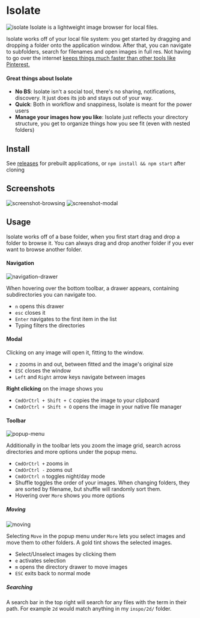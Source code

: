 # Isolate

![isolate](https://user-images.githubusercontent.com/2801344/44303858-96caca00-a300-11e8-8402-1b5834c03eb6.png)
Isolate is a lightweight image browser for local files.

Isolate works off of your local file system: you get started by dragging and dropping a folder onto the application window. After that, you can navigate to subfolders, search for filenames and open images in full res. Not having to go over the internet [keeps things much faster than other tools like Pinterest.](https://twitter.com/seenaburns/status/950054230852694016)

#### Great things about Isolate

- **No BS**: Isolate isn't a social tool, there's no sharing, notifications, discovery. It just does its job and stays out of your way.
- **Quick**: Both in workflow and snappiness, Isolate is meant for the power users
- **Manage your images how you like**: Isolate just reflects your directory structure, you get to organize things how you see fit (even with nested folders)

## Install

See [releases](https://github.com/seenaburns/Isolate/releases) for prebuilt applications, or `npm install && npm start` after cloning

## Screenshots

![screenshot-browsing](https://user-images.githubusercontent.com/2801344/44303857-95999d00-a300-11e8-9b26-c368e9644c4c.png)
![screenshot-modal](https://user-images.githubusercontent.com/2801344/44303856-94687000-a300-11e8-8537-fff128412224.png)

## Usage

Isolate works off of a base folder, when you first start drag and drop a folder to browse it. You can always drag and drop another folder if you ever want to browse another folder.

#### Navigation

![navigation-drawer](https://user-images.githubusercontent.com/2801344/44303469-87df1a00-a2f6-11e8-8909-d75da4b668b8.png)

When hovering over the bottom toolbar, a drawer appears, containing subdirectories you can navigate too.

- `n` opens this drawer
- `esc` closes it
- `Enter` navigates to the first item in the list
- Typing filters the directories

#### Modal

Clicking on any image will open it, fitting to the window.

- `z` zooms in and out, between fitted and the image's original size
- `ESC` closes the window
- `Left` and `Right` arrow keys navigate between images

**Right clicking** on the image shows you

- `CmdOrCtrl + Shift + C` copies the image to your clipboard
- `CmdOrCtrl + Shift + O` opens the image in your native file manager

#### Toolbar

![popup-menu](https://user-images.githubusercontent.com/2801344/44303740-9a108680-a2fd-11e8-9912-75f247a1f8fc.jpg)

Additionally in the toolbar lets you zoom the image grid, search across directories and more options under the popup menu.

- `CmdOrCtrl +` zooms in
- `CmdOrCtrl -` zooms out
- `CmdOrCtrl n` toggles night/day mode
- Shuffle toggles the order of your images. When changing folders, they are sorted by filename, but shuffle will randomly sort them.
- Hovering over `More` shows you more options

##### Moving

![moving](https://user-images.githubusercontent.com/2801344/44303800-063fba00-a2ff-11e8-86fe-e0ed84e5bfb6.jpg)

Selecting `Move` in the popup menu under `More` lets you select images and move them to other folders. A gold tint shows the selected images.

- Select/Unselect images by clicking them
- `e` activates selection
- `m` opens the directory drawer to move images
- `ESC` exits back to normal mode

##### Searching

A search bar in the top right will search for any files with the term in their path. For example `2d` would match anything in my `inspo/2d/` folder.
